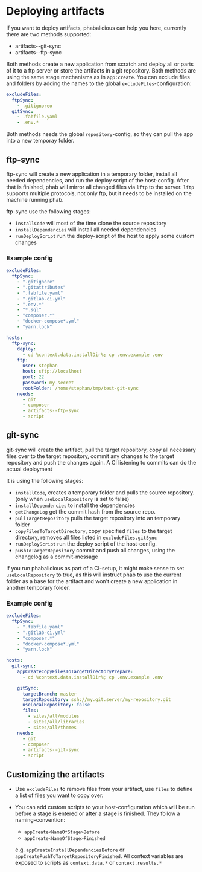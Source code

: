 # Deploying artifacts

If you want to deploy artifacts, phabalicious can help you here, currently there are two methods supported:

* artifacts--git-sync
* artifacts--ftp-sync

Both methods create a new application from scratch and deploy all or parts of it to a ftp server or store the artifacts in a git repository. Both methods are using the same stage mechanisms as in `app:create`. You can exclude files and folders by adding the names to the global `excludeFiles`-configuration:

```yaml
excludeFiles:
  ftpSync:
    - .gitignoreo
  gitSync:
    - .fabfile.yaml
    - .env.*
```

Both methods needs the global `repository`-config, so they can pull the app into a new temporay folder.

## ftp-sync

ftp-sync will create a new application in a temporary folder, install all needed dependencies, and run the deploy script of the host-config. After that is finished, phab will mirror all changed files via `lftp` to the server. `lftp` supports multiple protocols, not only ftp, but it needs to be installed on the machine running phab.

ftp-sync use the following stages:

* `installCode` will most of the time clone the source repository
* `installDependencies` will install all needed dependencies
* `runDeployScript` run the deploy-script of the host to apply some custom changes

### Example config

```yaml
excludeFiles:
  ftpSync:
    - ".gitignore"
    - ".gitattributes"
    - ".fabfile.yaml"
    - ".gitlab-ci.yml"
    - ".env.*"
    - "*.sql"
    - "composer.*"
    - "docker-compose*.yml"
    - "yarn.lock"

hosts:
  ftp-sync:
    deploy:
      - cd %context.data.installDir%; cp .env.example .env
    ftp:
      user: stephan
      host: sftp://localhost
      port: 22
      password: my-secret
      rootFolder: /home/stephan/tmp/test-git-sync
    needs:
      - git
      - composer
      - artifacts--ftp-sync
      - script

```

## git-sync

git-sync will create the artifact, pull the target repository, copy all necessary files over to the target repository, commit any changes to the target repository and push the changes again. A CI listening to commits can do the actual deployment

It is using the following stages:

* `installCode`, creates a temporary folder and pulls the source repository. (only when `useLocalRepository` is set to false)
* `installDependencies` to install the dependencies
* `getChangeLog` get the commit hash from the source repo.
* `pullTargetRepository` pulls the target repository into an temporary folder
* `copyFilesToTargetDirectory`, copy specified `files` to the target directory, removes all files listed in `excludeFiles.gitSync`
* `runDeployScript` run the deploy script of the host-config.
* `pushToTargetRepository` commit and push all changes, using the changelog as a commit-message

If you run phabalicious as part of a CI-setup, it might make sense to set `useLocalRepository` to true, as this will instruct phab to use the current folder as a base for the artifact and won't create a new application in another temporary folder.

### Example config

```yaml
excludeFiles:
  ftpSync:
    - ".fabfile.yaml"
    - ".gitlab-ci.yml"
    - "composer.*"
    - "docker-compose*.yml"
    - "yarn.lock"

hosts:
  git-sync:
    appCreateCopyFilesToTargetDirectoryPrepare:
      - cd %context.data.installDir%; cp .env.example .env

    gitSync:
      targetBranch: master
      targetRepository: ssh://my.git.server/my-repository.git
      useLocalRepository: false
      files:
        - sites/all/modules
        - sites/all/libraries
        - sites/all/themes
    needs:
      - git
      - composer
      - artifacts--git-sync
      - script
```

## Customizing the artifacts

* Use `excludeFiles` to remove files from your artifact, use `files` to define a list of files you want to copy over. 
* You can add custom scripts to your host-configuration which will be run before a stage is entered or after a stage is finished. They follow a naming-convention:
    * `appCreate<NameOfStage>Before`
    * `appCreate<NameOfStage>Finished`
    
   e.g. `appCreateInstallDependenciesBefore` or `appCreatePushToTargetRepositoryFinished`. All context variables are exposed to scripts as `context.data.*` or `context.results.*`


